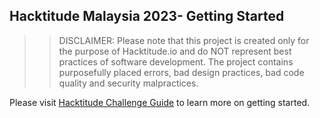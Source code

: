 ## Hacktitude Malaysia 2023- Getting Started

>>DISCLAIMER: Please note that this project is created only for the purpose of Hacktitude.io and do NOT represent best practices of software development. The project contains purposefully placed errors, bad design practices, bad code quality and security malpractices.

Please visit [Hacktitude Challenge Guide](https://devgrade-dev.github.io/hacktitude_2023.github.io/) to learn more on getting started.
